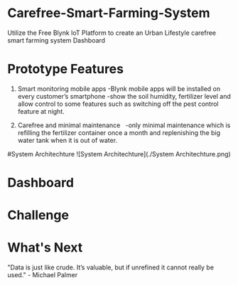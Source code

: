 # Carefree-Smart-Farming-System

Utilize the Free Blynk IoT Platform to create an Urban Lifestyle carefree smart farming system Dashboard


# Prototype Features
1. Smart monitoring mobile apps
-Blynk mobile apps will be installed on every customer’s smartphone
-show the soil humidity, fertilizer level and allow control to some features such as switching off the pest control feature at night.

2. Carefree and minimal maintenance  
-only minimal maintenance which is refilling the fertilizer container once a month and replenishing the big water tank when it is out of water. 


#System Architechture
![System Architechture](./System Architechture.png)

# Dashboard

# Challenge

# What's Next
"Data is just like crude. It’s valuable, but if unrefined it cannot really be used." - Michael Palmer

